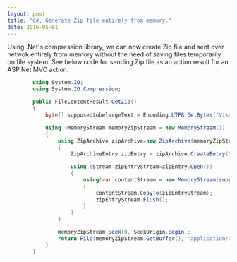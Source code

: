 ```yaml
---
layout: post
title: "C#, Generate Zip file entirely from memory."
date: 2016-05-01
---
```


<p>Using .Net's compression library, we can now create Zip file and sent over netwok entirely from memory without the need of saving files temporarily on file system. See below code for sending Zip file as an action result for an ASP.Net MVC  action.</p>

~~~ csharp
        using System.IO;
        using System.IO.Compression;

        public FileContentResult GetZip()
        {
            byte[] supposedtobelargeText = Encoding.UTF8.GetBytes("Vikram");

            using (MemoryStream memoryZipStream = new MemoryStream())
            {
                using(ZipArchive zipArchive=new ZipArchive(memoryZipStream, ZipArchiveMode.Create, true))
                {
                    ZipArchiveEntry zipEntry = zipArchive.CreateEntry("Names.txt", CompressionLevel.Optimal);

                    using (Stream zipEntryStream=zipEntry.Open())
                    {
                        using(var contentStream = new MemoryStream(supposedtobelargeText))
                        {                            
                            contentStream.CopyTo(zipEntryStream);
                            zipEntryStream.Flush();
                        }                        
                    }                    
                }

                memoryZipStream.Seek(0, SeekOrigin.Begin);
                return File(memoryZipStream.GetBuffer(), "application/zip", "test.zip");
            }   
        }

~~~